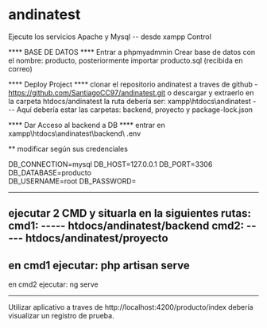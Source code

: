 # andinatest

Ejecute los servicios Apache y Mysql --  desde xampp Control

**** BASE DE DATOS ****
Entrar a phpmyadmmin Crear base de datos con el nombre: producto, posteriormente importar producto.sql (recibida en correo)


**** Deploy Project ****
clonar el repositorio andinatest a traves de github - https://github.com/SantiagoCC97/andinatest.git o descargar y extraerlo en la carpeta htdocs/andinatest
la ruta debería ser: xampp\htdocs\andinatest   --- Aquí debería estar las carpetas: backend, proyecto  y package-lock.json

**** Dar Acceso al backend a DB **** 
entrar en xampp\htdocs\andinatest\backend\ .env

** modificar según sus credenciales 

DB_CONNECTION=mysql
DB_HOST=127.0.0.1
DB_PORT=3306
DB_DATABASE=producto     
DB_USERNAME=root
DB_PASSWORD=
  
---------------
ejecutar 2 CMD y situarla en la siguientes rutas:
cmd1: -----      htdocs/andinatest/backend
cmd2: -----      htdocs/andinatest/proyecto
-------
en cmd1 ejecutar: php artisan serve
----------
en cmd2 ejecutar: ng serve

----------------------------------------------------
Utilizar aplicativo a traves de http://localhost:4200/producto/index
debería visualizar un registro de prueba.



